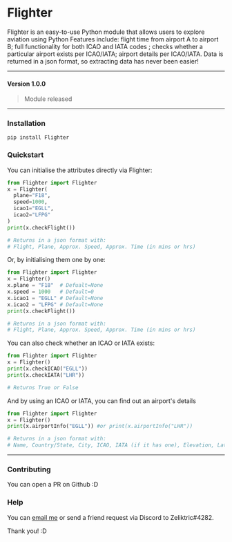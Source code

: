 # Flighter 

Flighter is an easy-to-use Python module that allows users to explore aviation using Python
Features include: flight time from airport A to airport B; full functionality for both ICAO and IATA codes ; checks whether a particular airport exists per ICAO/IATA; airport details per ICAO/IATA. 
Data is returned in a json format, so extracting data has never been easier!

***

#### Version 1.0.0
> Module released

***

### Installation
```
pip install Flighter
```

### Quickstart
You can initialise the attributes directly via Flighter:
```py
from Flighter import Flighter
x = Flighter(
  plane="F18",
  speed=1000,
  icao1="EGLL",
  icao2="LFPG"
)
print(x.checkFlight())

# Returns in a json format with:
# Flight, Plane, Approx. Speed, Approx. Time (in mins or hrs)
```
Or, by initialising them one by one:
```py
from Flighter import Flighter
x = Flighter()
x.plane = "F18"  # Defualt=None
x.speed = 1000   # Default=0
x.icao1 = "EGLL" # Default=None
x.icao2 = "LFPG" # Default=None
print(x.checkFlight())

# Returns in a json format with:
# Flight, Plane, Approx. Speed, Approx. Time (in mins or hrs)
```
You can also check whether an ICAO or IATA exists:
```py
from Flighter import Flighter
x = Flighter()
print(x.checkICAO("EGLL"))
print(x.checkIATA("LHR"))

# Returns True or False
```
And by using an ICAO or IATA, you can find out an airport's details
```py
from Flighter import Flighter
x = Flighter()
print(x.airportInfo("EGLL")) #or print(x.airportInfo("LHR"))

# Returns in a json format with:
# Name, Country/State, City, ICAO, IATA (if it has one), Elevation, Latitude, Longitude and Timezone
```

***

### Contributing
You can open a PR on Github :D

### Help
You can [email me](https://mail.google.com/mail/u/1/#inbox?compose=GTvVlcSGLrTGkHMrJKfHBhNsdmbbBGPSqMcrQgNQSDQtLQfSKQzxLNHhpzzDrpGrjWcgrMNSgSDGg) or send a friend request via Discord to Zeliktric#4282.

Thank you! :D